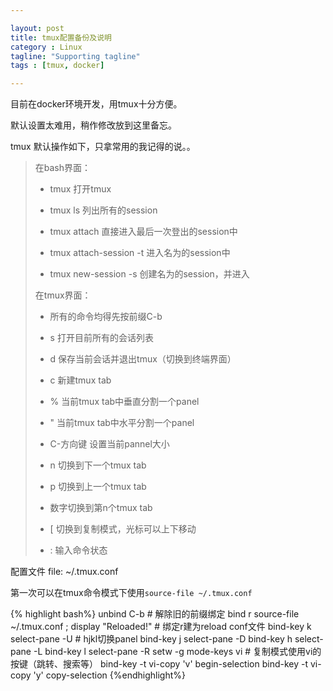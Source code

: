 ```yaml
---

layout: post
title: tmux配置备份及说明
category : Linux
tagline: "Supporting tagline"
tags : [tmux, docker]

---
```


目前在docker环境开发，用tmux十分方便。

默认设置太难用，稍作修改放到这里备忘。

tmux 默认操作如下，只拿常用的我记得的说。。

>在bash界面：
>
>   * tmux  打开tmux
>
>   * tmux ls 列出所有的session
>
>   * tmux attach 直接进入最后一次登出的session中
>
>   * tmux attach-session -t <session-name> 进入名为<session-name>的session中
>
>   * tmux new-session -s <session-name> 创建名为<session-name>的session，并进入
>
>在tmux界面：
>
>   * 所有的命令均得先按前缀C-b
>
>   * s 打开目前所有的会话列表
>
>   * d 保存当前会话并退出tmux（切换到终端界面）
>
>   * c 新建tmux tab
>
>   * % 当前tmux tab中垂直分割一个panel
>
>   * " 当前tmux tab中水平分割一个panel
>
>   * C-方向键 设置当前pannel大小
>
>   * n 切换到下一个tmux tab
>
>   * p 切换到上一个tmux tab
>
>   * 数字切换到第n个tmux tab
>
>   * [ 切换到复制模式，光标可以上下移动
>
>   * : 输入命令状态


配置文件
file: ~/.tmux.conf

第一次可以在tmux命令模式下使用`source-file ~/.tmux.conf`

{% highlight bash%}
unbind C-b  # 解除旧的前缀绑定
bind r source-file ~/.tmux.conf \; display "Reloaded!"  # 绑定r建为reload conf文件
bind-key k select-pane -U  # hjkl切换panel
bind-key j select-pane -D
bind-key h select-pane -L
bind-key l select-pane -R
setw -g mode-keys vi  # 复制模式使用vi的按键（跳转、搜索等）
bind-key -t vi-copy 'v' begin-selection
bind-key -t vi-copy 'y' copy-selection
{%endhighlight%}
